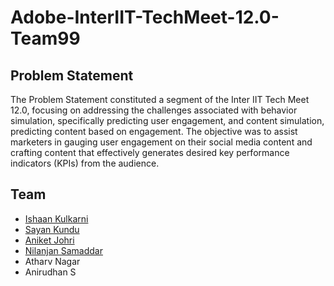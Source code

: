 # Adobe-InterIIT-TechMeet-12.0-Team99

## Problem Statement
The Problem Statement constituted a segment of the Inter IIT Tech Meet 12.0, focusing on addressing the challenges associated with behavior simulation, specifically predicting user engagement, and content simulation, predicting content based on engagement. The objective was to assist marketers in gauging user engagement on their social media content and crafting content that effectively generates desired key performance indicators (KPIs) from the audience.


## Team
 - [Ishaan Kulkarni](https://github.com/IshaanKulkarni)
 - [Sayan Kundu](https://github.com/electro-coder)
 - [Aniket Johri](https://github.com/Error-404-NotFound)
 - [Nilanjan Samaddar](https://github.com/Nilanjan-8825)
 - Atharv Nagar
 - Anirudhan S
